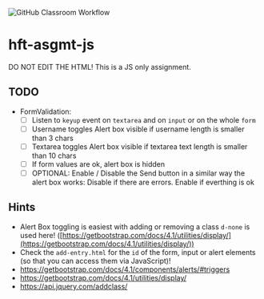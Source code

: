 ![GitHub Classroom Workflow](https://github.com/hft-stuttgart-ipr/hft-asgmt-js-Arni92x/workflows/GitHub%20Classroom%20Workflow/badge.svg)

# hft-asgmt-js

DO NOT EDIT THE HTML! This is a JS only assignment.

## TODO

- FormValidation:
  - [ ] Listen to `keyup` event on `textarea` and on `input` or on the whole `form`
  - [ ] Username toggles Alert box visible if username length is smaller than 3 chars
  - [ ] Textarea toggles Alert box visible if textarea text length is smaller than 10 chars
  - [ ] If form values are ok, alert box is hidden
  - [ ] OPTIONAL: Enable / Disable the Send button in a similar way the alert box works: Disable if there are errors. Enable if everthing is ok

## Hints

- Alert Box toggling is easiest with adding or removing a class `d-none` is used here! ([https://getbootstrap.com/docs/4.1/utilities/display/](https://getbootstrap.com/docs/4.1/utilities/display/))
- Check the `add-entry.html` for the `id` of the form, input or alert elements (so that you can access them via JavaScript)!
- https://getbootstrap.com/docs/4.1/components/alerts/#triggers
- https://getbootstrap.com/docs/4.1/utilities/display/
- https://api.jquery.com/addclass/
